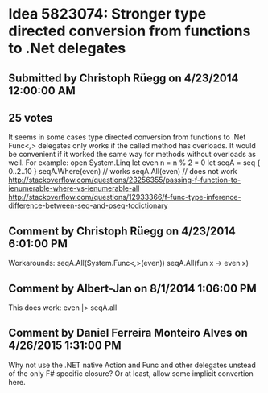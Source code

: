 # Idea 5823074: Stronger type directed conversion from functions to .Net delegates

## Submitted by Christoph Rüegg on 4/23/2014 12:00:00 AM

## 25 votes

It seems in some cases type directed conversion from functions to .Net Func<_,_> delegates only works if the called method has overloads. It would be convenient if it worked the same way for methods without overloads as well.
For example:
open System.Linq
let even n = n % 2 = 0
let seqA = seq { 0..2..10 }
seqA.Where(even) // works
seqA.All(even) // does not work
http://stackoverflow.com/questions/23256355/passing-f-function-to-ienumerable-where-vs-ienumerable-all
http://stackoverflow.com/questions/12933366/f-func-type-inference-difference-between-seq-and-pseq-todictionary


## Comment by Christoph Rüegg on 4/23/2014 6:01:00 PM

Workarounds:
seqA.All(System.Func<_,_>(even))
seqA.All(fun x -> even x)

## Comment by Albert-Jan on 8/1/2014 1:06:00 PM

This does work:
even |> seqA.all

## Comment by Daniel Ferreira Monteiro Alves on 4/26/2015 1:31:00 PM

Why not use the .NET native Action and Func and other delegates unstead of the only F# specific closure? Or at least, allow some implicit convertion here.

